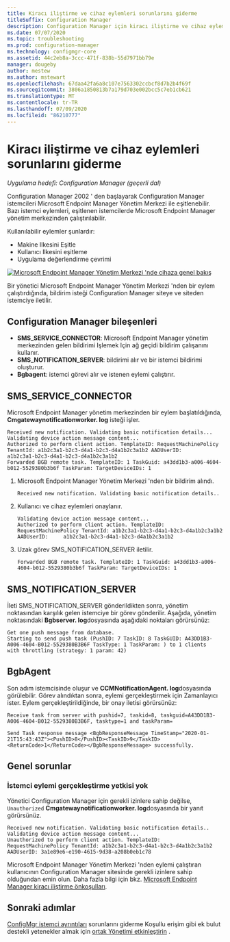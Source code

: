 ```yaml
---
title: Kiracı iliştirme ve cihaz eylemleri sorunlarını giderme
titleSuffix: Configuration Manager
description: Configuration Manager için kiracı iliştirme ve cihaz eylemleri sorunlarını giderme
ms.date: 07/07/2020
ms.topic: troubleshooting
ms.prod: configuration-manager
ms.technology: configmgr-core
ms.assetid: 44c2eb8a-3ccc-471f-838b-55d7971bb79e
manager: dougeby
author: mestew
ms.author: mstewart
ms.openlocfilehash: 67daa42fa6a8c107e7563302ccbcf8d7b2b4f69f
ms.sourcegitcommit: 3806a1850813b7a179d703e002bcc5c7eb1cb621
ms.translationtype: MT
ms.contentlocale: tr-TR
ms.lasthandoff: 07/09/2020
ms.locfileid: "86210777"
---
```

# <a name="troubleshooting-tenant-attach-and-device-actions"></a>Kiracı iliştirme ve cihaz eylemleri sorunlarını giderme

*Uygulama hedefi: Configuration Manager (geçerli dal)*

Configuration Manager 2002 ' den başlayarak Configuration Manager istemcileri Microsoft Endpoint Manager Yönetim Merkezi ile eşitlenebilir. Bazı istemci eylemleri, eşitlenen istemcilerde Microsoft Endpoint Manager yönetim merkezinden çalıştırılabilir.

Kullanılabilir eylemler şunlardır:
- Makine Ilkesini Eşitle
- Kullanıcı Ilkesini eşitleme
- Uygulama değerlendirme çevrimi


[![Microsoft Endpoint Manager Yönetim Merkezi 'nde cihaza genel bakış](./media/3555758-device-overview-actions.png)](./media/3555758-device-overview-actions.png#lightbox)
  
Bir yönetici Microsoft Endpoint Manager Yönetim Merkezi 'nden bir eylem çalıştırdığında, bildirim isteği Configuration Manager siteye ve siteden istemciye iletilir.

## <a name="configuration-manager-components"></a>Configuration Manager bileşenleri

- **SMS_SERVICE_CONNECTOR**: Microsoft Endpoint Manager yönetim merkezinden gelen bildirimi Işlemek Için ağ geçidi bildirim çalışanını kullanır.
- **SMS_NOTIFICATION_SERVER**: bildirimi alır ve bir istemci bildirimi oluşturur.
- **Bgbagent**: istemci görevi alır ve istenen eylemi çalıştırır.

## <a name="sms_service_connector"></a>SMS_SERVICE_CONNECTOR

Microsoft Endpoint Manager yönetim merkezinden bir eylem başlatıldığında, **Cmgatewaynotificationworker. log** isteği işler.  

```text
Received new notification. Validating basic notification details...
Validating device action message content...
Authorized to perform client action. TemplateID: RequestMachinePolicy TenantId: a1b2c3a1-b2c3-d4a1-b2c3-d4a1b2c3a1b2 AADUserID:     a1b2c3a1-b2c3-d4a1-b2c3-d4a1b2c3a1b2
Forwarded BGB remote task. TemplateID: 1 TaskGuid: a43dd1b3-a006-4604-b012-5529380b3b6f TaskParam: TargetDeviceIDs: 1  
```
 
1. Microsoft Endpoint Manager Yönetim Merkezi 'nden bir bildirim alındı.

   ```text
   Received new notification. Validating basic notification details..
   ```

1. Kullanıcı ve cihaz eylemleri onaylanır.

   ```text
   Validating device action message content... 
   Authorized to perform client action. TemplateID: RequestMachinePolicy TenantId: a1b2c3a1-b2c3-d4a1-b2c3-d4a1b2c3a1b2 AADUserID:     a1b2c3a1-b2c3-d4a1-b2c3-d4a1b2c3a1b2
   ```

1. Uzak görev SMS_NOTIFICATION_SERVER iletilir.

    ```text
   Forwarded BGB remote task. TemplateID: 1 TaskGuid: a43dd1b3-a006-4604-b012-5529380b3b6f TaskParam: TargetDeviceIDs: 1  
    ```


## <a name="sms_notification_server"></a>SMS_NOTIFICATION_SERVER

İleti SMS_NOTIFICATION_SERVER gönderildikten sonra, yönetim noktasından karşılık gelen istemciye bir görev gönderilir. Aşağıda, yönetim noktasındaki **Bgbserver. log**dosyasında aşağıdaki noktaları görürsünüz:

```text
Get one push message from database.
Starting to send push task (PushID: 7 TaskID: 8 TaskGUID: A43DD1B3-A006-4604-B012-5529380B3B6F TaskType: 1 TaskParam: ) to 1 clients  with throttling (strategy: 1 param: 42)
```

## <a name="bgbagent"></a>BgbAgent

Son adım istemcisinde oluşur ve **CCMNotificationAgent. log**dosyasında görülebilir. Görev alındıktan sonra, eylemi gerçekleştirmek için Zamanlayıcı ister. Eylem gerçekleştirildiğinde, bir onay iletisi görürsünüz:

```text
Receive task from server with pushid=7, taskid=8, taskguid=A43DD1B3-A006-4604-B012-5529380B3B6F, tasktype=1 and taskParam=

Send Task response message <BgbResponseMessage TimeStamp="2020-01-21T15:43:43Z"><PushID>8</PushID><TaskID>9</TaskID><ReturnCode>1</ReturnCode></BgbResponseMessage> successfully.
```

## <a name="common-issues"></a>Genel sorunlar

### <a name="unauthorized-to-perform-client-action"></a><a name="bkmk_noauth"></a>İstemci eylemi gerçekleştirme yetkisi yok

Yönetici Configuration Manager için gerekli izinlere sahip değilse, `Unauthorized` **Cmgatewaynotificationworker. log**dosyasında bir yanıt görürsünüz.

```text
Received new notification. Validating basic notification details..
Validating device action message content...
Unauthorized to perform client action. TemplateID: RequestMachinePolicy TenantId: a1b2c3a1-b2c3-d4a1-b2c3-d4a1b2c3a1b2 AADUserID: 3a1e89e6-e190-4615-9d38-a208b0eb1c78
```  

Microsoft Endpoint Manager Yönetim Merkezi 'nden eylemi çalıştıran kullanıcının Configuration Manager sitesinde gerekli izinlere sahip olduğundan emin olun. Daha fazla bilgi için bkz. [Microsoft Endpoint Manager kiracı iliştirme önkoşulları](device-sync-actions.md#prerequisites).


## <a name="next-steps"></a>Sonraki adımlar

[ConfigMgr istemci ayrıntıları](troubleshoot-client-details.md) 
 sorunlarını giderme Koşullu erişim gibi ek bulut destekli yetenekler almak için [ortak Yönetimi etkinleştirin](../comanage/overview.md) .
